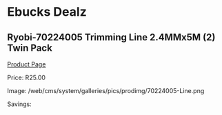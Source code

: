 
# Ebucks Dealz
## Ryobi-70224005 Trimming Line 2.4MMx5M (2) Twin Pack
[Product Page](https://www.ebucks.com/web/shop/productSelected.do?prodId=1220468069&catId=363410833)

Price: R25.00

Image: /web/cms/system/galleries/pics/prodimg/70224005-Line.png

Savings: 


	